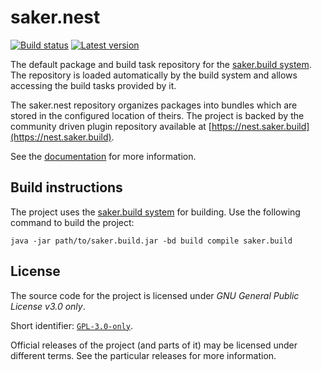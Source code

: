 # saker.nest

[![Build status](https://img.shields.io/azure-devops/build/sakerbuild/8cec740c-3729-415e-92e5-b7af8142fb75/7/master)](https://dev.azure.com/sakerbuild/saker.nest/_build) [![Latest version](https://mirror.nest.saker.build/badges/saker.nest/version.svg)](https://nest.saker.build/package/saker.nest "saker.nest | saker.nest")

The default package and build task repository for the [saker.build system](https://saker.build). The repository is loaded automatically by the build system and allows accessing the build tasks provided by it.

The saker.nest repository organizes packages into bundles which are stored in the configured location of theirs. The project is backed by the community driven plugin repository available at [https://nest.saker.build](https://nest.saker.build).

See the [documentation](https://saker.build/saker.nest/doc/) for more information.

## Build instructions

The project uses the [saker.build system](https://saker.build) for building. Use the following command to build the project:

```
java -jar path/to/saker.build.jar -bd build compile saker.build
```

## License

The source code for the project is licensed under *GNU General Public License v3.0 only*.

Short identifier: [`GPL-3.0-only`](https://spdx.org/licenses/GPL-3.0-only.html).

Official releases of the project (and parts of it) may be licensed under different terms. See the particular releases for more information.

